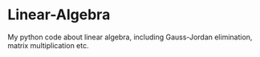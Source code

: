 # Linear-Algebra
My python code about linear algebra, including Gauss-Jordan elimination, matrix multiplication etc.
